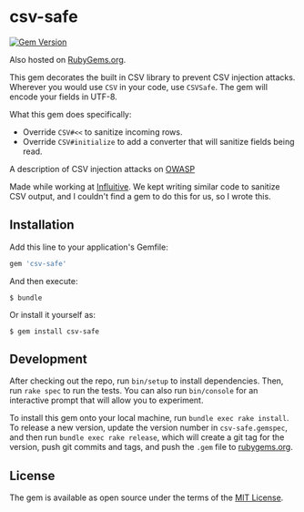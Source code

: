 # csv-safe

[![Gem Version](https://badge.fury.io/rb/csv-safe.svg)](https://badge.fury.io/rb/csv-safe)

Also hosted on [RubyGems.org](https://rubygems.org/gems/csv-safe).

This gem decorates the built in CSV library to prevent CSV injection attacks. Wherever you would use `CSV` in your code, use `CSVSafe`. The gem will encode your fields in UTF-8.

What this gem does specifically:
 - Override `CSV#<<` to sanitize incoming rows.
 - Override `CSV#initialize` to add a converter that will sanitize fields being read.

A description of CSV injection attacks on [OWASP](https://www.owasp.org/index.php/CSV_Excel_Macro_Injection) 

Made while working at [Influitive](https://influitive.com/). We kept writing similar code to sanitize CSV output, and I couldn't find a gem to do this for us, so I wrote this. 


## Installation

Add this line to your application's Gemfile:

```ruby
gem 'csv-safe'
```

And then execute:

    $ bundle

Or install it yourself as:

    $ gem install csv-safe

## Development

After checking out the repo, run `bin/setup` to install dependencies. Then, run `rake spec` to run the tests. You can also run `bin/console` for an interactive prompt that will allow you to experiment.

To install this gem onto your local machine, run `bundle exec rake install`. To release a new version, update the version number in `csv-safe.gemspec`, and then run `bundle exec rake release`, which will create a git tag for the version, push git commits and tags, and push the `.gem` file to [rubygems.org](https://rubygems.org).

## License

The gem is available as open source under the terms of the [MIT License](https://opensource.org/licenses/MIT).
